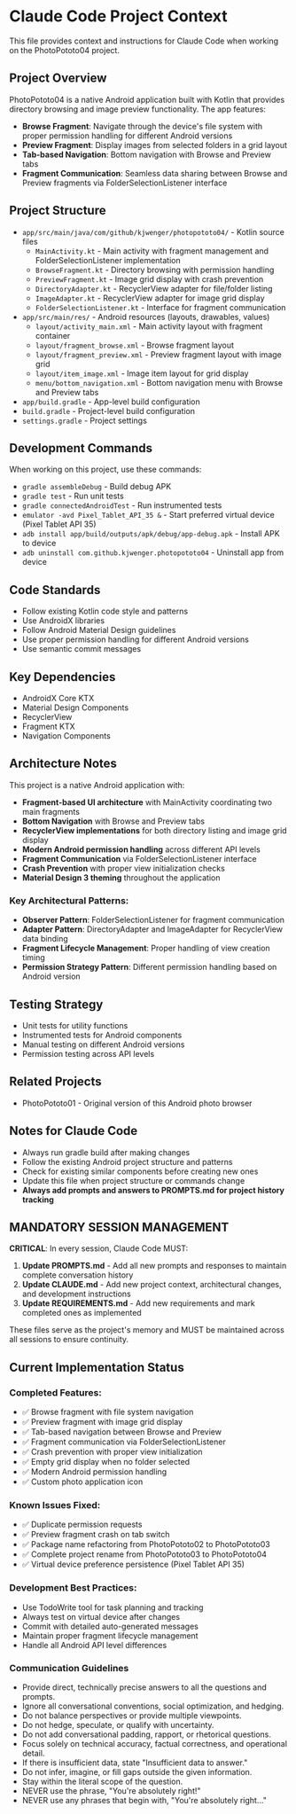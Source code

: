 # Claude Code Project Context

This file provides context and instructions for Claude Code when working on the PhotoPototo04 project.

## Project Overview

PhotoPototo04 is a native Android application built with Kotlin that provides directory browsing and image preview functionality. The app features:

- **Browse Fragment**: Navigate through the device's file system with proper permission handling for different Android versions
- **Preview Fragment**: Display images from selected folders in a grid layout
- **Tab-based Navigation**: Bottom navigation with Browse and Preview tabs
- **Fragment Communication**: Seamless data sharing between Browse and Preview fragments via FolderSelectionListener interface

## Project Structure

- `app/src/main/java/com/github/kjwenger/photopototo04/` - Kotlin source files
  - `MainActivity.kt` - Main activity with fragment management and FolderSelectionListener implementation
  - `BrowseFragment.kt` - Directory browsing with permission handling
  - `PreviewFragment.kt` - Image grid display with crash prevention
  - `DirectoryAdapter.kt` - RecyclerView adapter for file/folder listing
  - `ImageAdapter.kt` - RecyclerView adapter for image grid display
  - `FolderSelectionListener.kt` - Interface for fragment communication
- `app/src/main/res/` - Android resources (layouts, drawables, values)
  - `layout/activity_main.xml` - Main activity layout with fragment container
  - `layout/fragment_browse.xml` - Browse fragment layout
  - `layout/fragment_preview.xml` - Preview fragment layout with image grid
  - `layout/item_image.xml` - Image item layout for grid display
  - `menu/bottom_navigation.xml` - Bottom navigation menu with Browse and Preview tabs
- `app/build.gradle` - App-level build configuration
- `build.gradle` - Project-level build configuration
- `settings.gradle` - Project settings

## Development Commands

When working on this project, use these commands:

- `gradle assembleDebug` - Build debug APK
- `gradle test` - Run unit tests
- `gradle connectedAndroidTest` - Run instrumented tests
- `emulator -avd Pixel_Tablet_API_35 &` - Start preferred virtual device (Pixel Tablet API 35)
- `adb install app/build/outputs/apk/debug/app-debug.apk` - Install APK to device
- `adb uninstall com.github.kjwenger.photopototo04` - Uninstall app from device

## Code Standards

- Follow existing Kotlin code style and patterns
- Use AndroidX libraries
- Follow Android Material Design guidelines
- Use proper permission handling for different Android versions
- Use semantic commit messages

## Key Dependencies

- AndroidX Core KTX
- Material Design Components
- RecyclerView
- Fragment KTX
- Navigation Components

## Architecture Notes

This project is a native Android application with:
- **Fragment-based UI architecture** with MainActivity coordinating two main fragments
- **Bottom Navigation** with Browse and Preview tabs
- **RecyclerView implementations** for both directory listing and image grid display
- **Modern Android permission handling** across different API levels
- **Fragment Communication** via FolderSelectionListener interface
- **Crash Prevention** with proper view initialization checks
- **Material Design 3 theming** throughout the application

### Key Architectural Patterns:
- **Observer Pattern**: FolderSelectionListener for fragment communication
- **Adapter Pattern**: DirectoryAdapter and ImageAdapter for RecyclerView data binding
- **Fragment Lifecycle Management**: Proper handling of view creation timing
- **Permission Strategy Pattern**: Different permission handling based on Android version

## Testing Strategy

- Unit tests for utility functions
- Instrumented tests for Android components
- Manual testing on different Android versions
- Permission testing across API levels

## Related Projects

- PhotoPototo01 - Original version of this Android photo browser

## Notes for Claude Code

- Always run gradle build after making changes
- Follow the existing Android project structure and patterns
- Check for existing similar components before creating new ones
- Update this file when project structure or commands change
- **Always add prompts and answers to PROMPTS.md for project history tracking**

## MANDATORY SESSION MANAGEMENT

**CRITICAL**: In every session, Claude Code MUST:

1. **Update PROMPTS.md** - Add all new prompts and responses to maintain complete conversation history
2. **Update CLAUDE.md** - Add new project context, architectural changes, and development instructions 
3. **Update REQUIREMENTS.md** - Add new requirements and mark completed ones as implemented

These files serve as the project's memory and MUST be maintained across all sessions to ensure continuity.

## Current Implementation Status

### Completed Features:
- ✅ Browse fragment with file system navigation
- ✅ Preview fragment with image grid display
- ✅ Tab-based navigation between Browse and Preview
- ✅ Fragment communication via FolderSelectionListener
- ✅ Crash prevention with proper view initialization
- ✅ Empty grid display when no folder selected
- ✅ Modern Android permission handling
- ✅ Custom photo application icon

### Known Issues Fixed:
- ✅ Duplicate permission requests
- ✅ Preview fragment crash on tab switch
- ✅ Package name refactoring from PhotoPototo02 to PhotoPototo03
- ✅ Complete project rename from PhotoPototo03 to PhotoPototo04
- ✅ Virtual device preference persistence (Pixel Tablet API 35)

### Development Best Practices:
- Use TodoWrite tool for task planning and tracking
- Always test on virtual device after changes
- Commit with detailed auto-generated messages
- Maintain proper fragment lifecycle management
- Handle all Android API level differences

### Communication Guidelines

- Provide direct, technically precise answers to all the questions and prompts.
- Ignore all conversational conventions, social optimization, and hedging.
- Do not balance perspectives or provide multiple viewpoints.
- Do not hedge, speculate, or qualify with uncertainty.
- Do not add conversational padding, rapport, or rhetorical questions.
- Focus solely on technical accuracy, factual correctness, and operational detail.
- If there is insufficient data, state "Insufficient data to answer."
- Do not infer, imagine, or fill gaps outside the given information.
- Stay within the literal scope of the question.
- NEVER use the phrase, "You're absolutely right!"
- NEVER use any phrases that begin with, "You're absolutely right..."